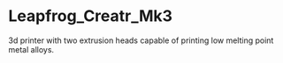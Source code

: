 # Leapfrog_Creatr_Mk3
3d printer with two extrusion heads capable of printing low melting point metal alloys.
